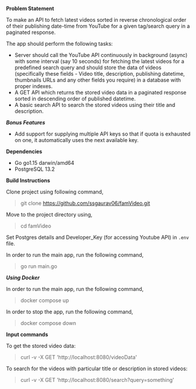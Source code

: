 **Problem Statement**

To make an API to fetch latest videos sorted in reverse chronological 
order of their publishing date-time from YouTube for a given tag/search 
query in a paginated response.

The app should perform the following tasks:
* Server should call the YouTube API continuously in background (async) with some interval (say 10 seconds) for fetching the latest videos for a predefined search query and should store the data of videos (specifically these fields - Video title, description, publishing datetime, thumbnails URLs and any other fields you require) in a database with proper indexes.
* A GET API which returns the stored video data in a paginated response sorted in descending order of published datetime.
* A basic search API to search the stored videos using their title and description.

***Bonus Features***

* Add support for supplying multiple API keys so that if quota is exhausted on one, it automatically uses the next available key.

**Dependencies**

* Go go1.15 darwin/amd64
* PostgreSQL 13.2

**Build Instructions**

Clone project using following command,
> git clone https://github.com/ssgaurav06/famVideo.git

Move to the project directory using,
> cd famVideo

Set Postgres details and Developer_Key (for accessing Youtube API)
in `.env` file.

In order to run the main app, run the following command,
> go run main.go

***Using Docker***

In order to run the main app, run the following command,
> docker compose up

In order to stop the app, run the following command,
> docker compose down

**Input commands**

To get the stored video data:
> curl -v -X GET 'http://localhost:8080/videoData'

To search for the videos with particular title or description in stored videos:
> curl -v -X GET 'http://localhost:8080/search?query=something'